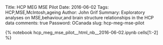 Title: HCP MEG MSE Pilot
Date: 2016-06-02
Tags: HCP,MSE,McIntosh,ageing
Author: John Grif
Summary: Exploratory analyses on MSE,behaviour,and brain structure relationships in the HCP data
comments: true
Password: OCanada
slug: hcp-meg-mse-pilot

{% notebook hcp_meg_mse_pilot__html_nb__2016-06-02.ipynb cells[1:-2] %}
